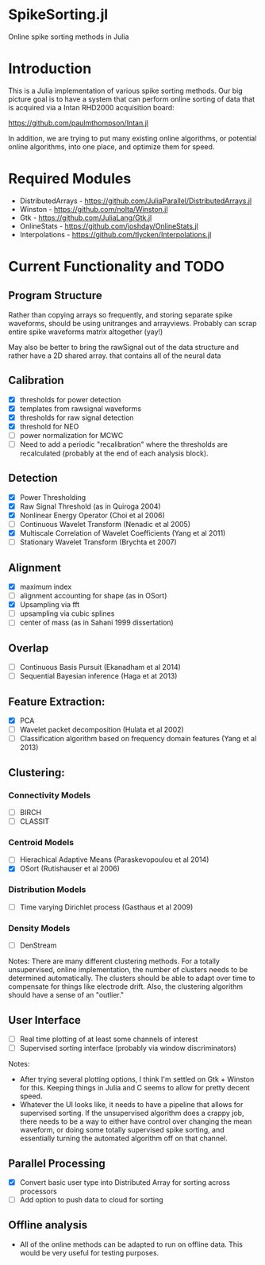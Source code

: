 # SpikeSorting.jl
Online spike sorting methods in Julia

# Introduction

This is a Julia implementation of various spike sorting methods. Our big picture goal is to have a system that can perform online sorting of data that is acquired via a Intan RHD2000 acquisition board:

https://github.com/paulmthompson/Intan.jl

In addition, we are trying to put many existing online algorithms, or potential online algorithms, into one place, and optimize them for speed.

# Required Modules

* DistributedArrays - https://github.com/JuliaParallel/DistributedArrays.jl
* Winston - https://github.com/nolta/Winston.jl
* Gtk - https://github.com/JuliaLang/Gtk.jl
* OnlineStats - https://github.com/joshday/OnlineStats.jl
* Interpolations - https://github.com/tlycken/Interpolations.jl

# Current Functionality and TODO

## Program Structure

Rather than copying arrays so frequently, and storing separate spike waveforms, should be using unitranges and arrayviews. Probably can scrap entire spike waveforms matrix altogether (yay!)

May also be better to bring the rawSignal out of the data structure and rather have a 2D shared array. that contains all of the neural data

## Calibration

- [x] thresholds for power detection
- [x] templates from rawsignal waveforms
- [x] thresholds for raw signal detection
- [x] threshold for NEO
- [ ] power normalization for MCWC
- [ ] Need to add a periodic "recalibration" where the thresholds are recalculated (probably at the end of each analysis block).

## Detection

- [x] Power Thresholding 
- [x] Raw Signal Threshold (as in Quiroga 2004)
- [x] Nonlinear Energy Operator (Choi et al 2006)
- [ ] Continuous Wavelet Transform (Nenadic et al 2005)
- [x] Multiscale Correlation of Wavelet Coefficients (Yang et al 2011)
- [ ] Stationary Wavelet Transform (Brychta et 2007)

## Alignment

- [x] maximum index
- [ ] alignment accounting for shape (as in OSort)
- [x] Upsampling via fft 
- [ ] upsampling via cubic splines
- [ ] center of mass (as in Sahani 1999 dissertation)

## Overlap

- [ ] Continuous Basis Pursuit (Ekanadham et al 2014)
- [ ] Sequential Bayesian inference (Haga et at 2013)

## Feature Extraction:
- [x] PCA
- [ ] Wavelet packet decomposition (Hulata et al 2002)
- [ ] Classification algorithm based on frequency domain features (Yang et al 2013)

## Clustering:

### Connectivity Models
- [ ] BIRCH
- [ ] CLASSIT

### Centroid Models
- [ ] Hierachical Adaptive Means (Paraskevopoulou et al 2014)
- [x] OSort (Rutishauser et al 2006)

### Distribution Models
- [ ] Time varying Dirichlet process (Gasthaus et al 2009)

### Density Models
- [ ] DenStream

Notes: 
There are many different clustering methods. For a totally unsupervised, online implementation, the number of clusters needs to be determined automatically. The clusters should be able to adapt over time to compensate for things like electrode drift. Also, the clustering algorithm should have a sense of an "outlier." 

## User Interface

- [ ] Real time plotting of at least some channels of interest
- [ ] Supervised sorting interface (probably via window discriminators)

Notes:
* After trying several plotting options, I think I'm settled on Gtk + Winston for this. Keeping things in Julia and C seems to allow for pretty decent speed.
* Whatever the UI looks like, it needs to have a pipeline that allows for supervised sorting. If the unsupervised algorithm does a crappy job, there needs to be a way to either have control over changing the mean waveform, or doing some totally supervised spike sorting, and essentially turning the automated algorithm off on that channel.

## Parallel Processing

- [x] Convert basic user type into Distributed Array for sorting across processors
- [ ] Add option to push data to cloud for sorting

## Offline analysis

* All of the online methods can be adapted to run on offline data. This would be very useful for testing purposes.

